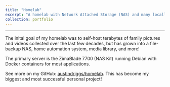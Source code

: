 ```yaml
---
title: "Homelab"
excerpt: "A homelab with Network Attached Storage (NAS) and many locally running services."
collection: portfolio
---
```


---

The inital goal of my homelab was to self-host terabytes of family pictures and videos collected over the last few decades, but has grown into a file-backup NAS, home automation system, media library, and more!

The primary server is the ZimaBlade 7700 (NAS Kit) running Debian with Docker containers for most applications.

See more on my GitHub: [austindriggs/homelab](https://github.com/austindriggs/homelab). This has become my biggest and most successful personal project!
